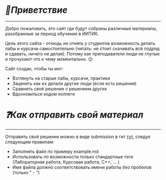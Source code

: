 # *👋Приветствие*
---
Добро пожаловать, это сайт где будут собраны различные материалы, разобранные за период обучения в ИИТИК.

Цель этого сайта - отнюдь не отнять у студентов возможность делать лабы и курсачи самостоятельно (читать: не стоит скачивать всё подряд и сдавать, ничего не делая). Потому как преподаватели люди не глупые и прочухают что к чему моментально. 😉

Сайт создан, чтобы ты мог:
* Взглянуть на старые лабы, курсачи, практики
* Заценить как их делали другие люди (если есть решения)
* Сравнить своё решение с решением других 
* Вдохновиться кодом коллеги

# *❓Как отправить свой материал* 
---
Отправить своё решение можно в виде submission в гит [тут](https://github.com/dacsson/wikiITIK), следуя следующим правилам:
* Заполнять файл по примеру example.md
* Использовать по возможности только стандартные тэги (Лабораторная работа, Курсовая работа, C++, ... )
* Имя файла должно соответствовать имени работы без пробелов (только " - ")

